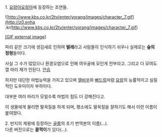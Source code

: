 1\. [요랑아요랑아](%EC%9A%94%EB%9E%91%EC%95%84%20%EC%9A%94%EB%9E%91%EC%95%84.md)에 등장하는
조연들.  

![http://www.kbs.co.kr/2tv/enter/yorang/images/character_7.gif](http://z0.enha
.kr/http://www.kbs.co.kr/2tv/enter/yorang/images/character_7.gif)

[[GIF external
image]](http://www.kbs.co.kr/2tv/enter/yorang/images/character_7.gif)

  
파리 같은 크기에 생김새로 인하여 **벌레**라고 사람들이 인식하기 쉬우나 실제로는 **숲의 정령**들이다.

사실 그 수가 많았으나 환경오염으로 인해 여우골에 모인게 전부라고. 그리고 다 모여도 열 마리 채가 안된다.
[안습](%EC%95%88%EC%8A%B5.md)

하지만 대단한 마법능력을 가지고 있으며 [엘비쑤](%EC%97%98%EB%B9%84%EC%91%A4.md)와
[뻐드렁](%EB%BB%90%EB%93%9C%EB%A0%81.md)처럼 [요랑](%EC%9A%94%EB%9E%91.md)의
능률적이고 실질적인 도우미이자 부하이다.

대부분 여러 마리가 모일수록 마법의 힘도 더 강해진다고.

이 생물에게 물리면 딸꾹질을 하게 되며, 평소에도 딸꾹질을 잘하기도 해서 이런 이름이 붙여졌다.

2\. 반지의 제왕에 등장하는 [골룸](%EA%B3%A8%EB%A3%B8.md)의 초기 번역본의 이름(…).  
다른 버전으로는 **꿀꺽이**가 있다(...).

